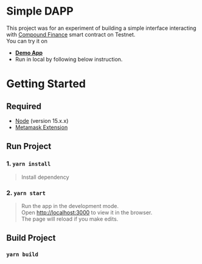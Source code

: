 # Simple DAPP

This project was for an experiment of building a simple interface interacting with [Compound Finance](https://compound.finance/) smart contract on Testnet.\
You can try it on

- **[Demo App](https://arttartkhai-compound.vercel.app)**
- Run in local by following below instruction.

# Getting Started

## Required

- [Node](https://nodejs.org/en/) (version 15.x.x)
- [Metamask Extension](https://metamask.io/download.html)

## Run Project

### 1. `yarn install`

> Install dependency

### 2. `yarn start`

> Run the app in the development mode.\
> Open [http://localhost:3000](http://localhost:3000) to view it in the browser.\
> The page will reload if you make edits.

## Build Project

### `yarn build`
